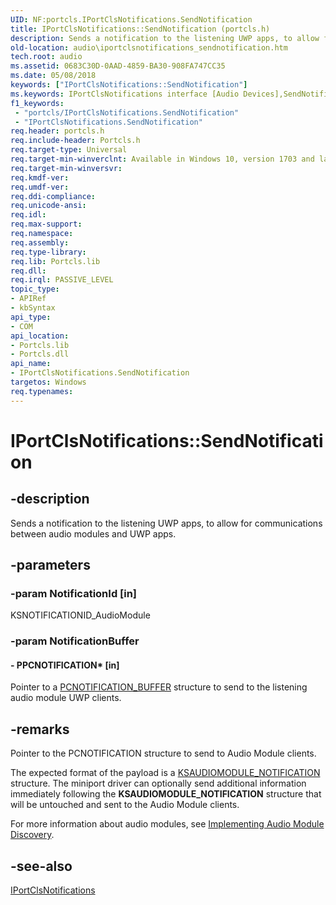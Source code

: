 ```yaml
---
UID: NF:portcls.IPortClsNotifications.SendNotification
title: IPortClsNotifications::SendNotification (portcls.h)
description: Sends a notification to the listening UWP apps, to allow for communications between audio modules and UWP apps.
old-location: audio\iportclsnotifications_sendnotification.htm
tech.root: audio
ms.assetid: 0683C30D-0AAD-4859-BA30-908FA747CC35
ms.date: 05/08/2018
keywords: ["IPortClsNotifications::SendNotification"]
ms.keywords: IPortClsNotifications interface [Audio Devices],SendNotification method, IPortClsNotifications.SendNotification, IPortClsNotifications::SendNotification, SendNotification, SendNotification method [Audio Devices], SendNotification method [Audio Devices],IPortClsNotifications interface, audio.iportclsnotifications_sendnotification, portcls/IPortClsNotifications::SendNotification
f1_keywords:
 - "portcls/IPortClsNotifications.SendNotification"
 - "IPortClsNotifications.SendNotification"
req.header: portcls.h
req.include-header: Portcls.h
req.target-type: Universal
req.target-min-winverclnt: Available in Windows 10, version 1703 and later versions of Windows.
req.target-min-winversvr: 
req.kmdf-ver: 
req.umdf-ver: 
req.ddi-compliance: 
req.unicode-ansi: 
req.idl: 
req.max-support: 
req.namespace: 
req.assembly: 
req.type-library: 
req.lib: Portcls.lib
req.dll: 
req.irql: PASSIVE_LEVEL
topic_type:
- APIRef
- kbSyntax
api_type:
- COM
api_location:
- Portcls.lib
- Portcls.dll
api_name:
- IPortClsNotifications.SendNotification
targetos: Windows
req.typenames: 
---
```


# IPortClsNotifications::SendNotification


## -description


Sends a notification to the listening UWP apps, to allow for communications between audio modules and UWP apps. 


## -parameters




### -param NotificationId [in]

KSNOTIFICATIONID_AudioModule



### -param NotificationBuffer






#### - PPCNOTIFICATION* [in]

Pointer to a <a href="https://docs.microsoft.com/windows-hardware/drivers/ddi/portcls/ns-portcls-_pcnotification_buffer">PCNOTIFICATION_BUFFER</a> structure to send to the listening audio module UWP clients. 


## -remarks



Pointer to the PCNOTIFICATION structure to send to Audio Module clients.

The expected format of the payload is a <a href="https://docs.microsoft.com/windows-hardware/drivers/ddi/ksmedia/ns-ksmedia-_ksaudiomodule_notification">KSAUDIOMODULE_NOTIFICATION</a> structure. The miniport driver can optionally send additional information immediately following the <b>KSAUDIOMODULE_NOTIFICATION</b> structure that will be untouched and sent to the Audio Module clients.



For more information about audio modules, see <a href="https://docs.microsoft.com/windows-hardware/drivers/audio/implementing-audio-module-communication">Implementing Audio Module Discovery</a>. 




## -see-also




<a href="https://docs.microsoft.com/windows-hardware/drivers/ddi/portcls/nn-portcls-iportclsnotifications">IPortClsNotifications</a>
 

 

